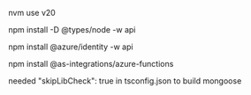 nvm use v20





npm install -D @types/node -w api

npm install @azure/identity -w api

npm install @as-integrations/azure-functions

needed "skipLibCheck": true in tsconfig.json to build mongoose